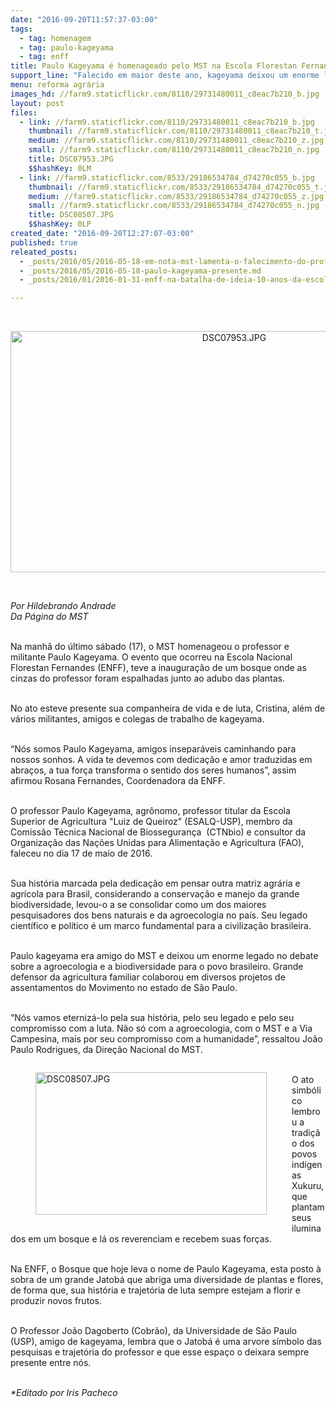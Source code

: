 ```yaml
---
date: "2016-09-20T11:57:37-03:00"
tags:
  - tag: homenagem
  - tag: paulo-kageyama
  - tag: enff
title: Paulo Kageyama é homenageado pelo MST na Escola Florestan Fernandes
support_line: "Falecido em maior deste ano, kageyama deixou um enorme legado no debate sobre a agroecologia e a biodiversidade para o povo brasileiro"
menu: reforma agrária
images_hd: //farm9.staticflickr.com/8110/29731480011_c8eac7b210_b.jpg
layout: post
files:
  - link: //farm9.staticflickr.com/8110/29731480011_c8eac7b210_b.jpg
    thumbnail: //farm9.staticflickr.com/8110/29731480011_c8eac7b210_t.jpg
    medium: //farm9.staticflickr.com/8110/29731480011_c8eac7b210_z.jpg
    small: //farm9.staticflickr.com/8110/29731480011_c8eac7b210_n.jpg
    title: DSC07953.JPG
    $$hashKey: 0LM
  - link: //farm9.staticflickr.com/8533/29186534784_d74270c055_b.jpg
    thumbnail: //farm9.staticflickr.com/8533/29186534784_d74270c055_t.jpg
    medium: //farm9.staticflickr.com/8533/29186534784_d74270c055_z.jpg
    small: //farm9.staticflickr.com/8533/29186534784_d74270c055_n.jpg
    title: DSC08507.JPG
    $$hashKey: 0LP
created_date: "2016-09-20T12:27:07-03:00"
published: true
releated_posts:
  - _posts/2016/05/2016-05-18-em-nota-mst-lamenta-o-falecimento-do-professor-paulo-kageyama.md
  - _posts/2016/05/2016-05-18-paulo-kageyama-presente.md
  - _posts/2016/01/2016-01-31-enff-na-batalha-de-ideia-10-anos-da-escola-nacional-fernandes.md

---
```

<p>&nbsp;</p>

<p style="text-align:center"><img alt="DSC07953.JPG" height="386" src="//farm9.staticflickr.com/8110/29731480011_c8eac7b210_b.jpg" width="700" /></p>

<p>&nbsp;</p>

<p><em>Por Hildebrando Andrade<br />
Da P&aacute;gina do MST</em></p>

<p><br />
Na manh&atilde; do &uacute;ltimo s&aacute;bado (17), o MST homenageou o professor e militante Paulo Kageyama. O evento que ocorreu na Escola Nacional Florestan Fernandes (ENFF), teve a inaugura&ccedil;&atilde;o de um bosque onde as cinzas do professor foram espalhadas junto ao adubo das plantas.</p>

<p><br />
No ato esteve presente sua companheira de vida e de luta, Cristina, al&eacute;m de v&aacute;rios militantes, amigos e colegas de trabalho de kageyama.</p>

<p><br />
&ldquo;N&oacute;s somos Paulo Kageyama, amigos insepar&aacute;veis caminhando para nossos sonhos. A vida te devemos com dedica&ccedil;&atilde;o e amor traduzidas em abra&ccedil;os, a tua for&ccedil;a transforma o sentido dos seres humanos&rdquo;, assim afirmou Rosana Fernandes, Coordenadora da ENFF.</p>

<p><br />
O professor Paulo Kageyama, agr&ocirc;nomo, professor titular da Escola Superior de Agricultura &quot;Luiz de Queiroz&quot; (ESALQ-USP), membro da Comiss&atilde;o T&eacute;cnica Nacional de Biosseguran&ccedil;a&nbsp; (CTNbio) e consultor da Organiza&ccedil;&atilde;o das Na&ccedil;&otilde;es Unidas para Alimenta&ccedil;&atilde;o e Agricultura (FAO), faleceu no dia 17 de maio de 2016.</p>

<p><br />
Sua hist&oacute;ria marcada pela dedica&ccedil;&atilde;o em pensar outra matriz agr&aacute;ria e agr&iacute;cola para Brasil, considerando a conserva&ccedil;&atilde;o e manejo da grande biodiversidade, levou-o a se consolidar como um dos maiores pesquisadores dos bens naturais e da agroecologia no pa&iacute;s. Seu legado cient&iacute;fico e pol&iacute;tico &eacute; um marco fundamental para a civiliza&ccedil;&atilde;o brasileira.</p>

<p><br />
Paulo kageyama era amigo do MST e deixou um enorme legado no debate sobre a agroecologia e a biodiversidade para o povo brasileiro. Grande defensor da agricultura familiar colaborou em diversos projetos de assentamentos do Movimento no estado de S&atilde;o Paulo.</p>

<p><br />
&ldquo;N&oacute;s vamos eterniz&aacute;-lo pela sua hist&oacute;ria, pelo seu legado e pelo seu compromisso com a luta. N&atilde;o s&oacute; com a agroecologia, com o MST e a Via Campesina, mais por seu compromisso com a humanidade&rdquo;, ressaltou Jo&atilde;o Paulo Rodrigues, da Dire&ccedil;&atilde;o Nacional do MST.</p>

<figure class="image" style="float:left"><img alt="DSC08507.JPG" height="228" src="//farm9.staticflickr.com/8533/29186534784_d74270c055_b.jpg" width="370" />
<figcaption></figcaption>
</figure>

<p><br />
O ato simb&oacute;lico lembrou a tradi&ccedil;&atilde;o dos povos ind&iacute;genas Xukuru, que plantam seus iluminados em um bosque e l&aacute; os reverenciam e recebem suas for&ccedil;as.</p>

<p><br />
Na ENFF, o Bosque que hoje leva o nome de Paulo Kageyama, esta posto &agrave; sobra de um grande Jatob&aacute; que abriga uma diversidade de plantas e flores, de forma que, sua hist&oacute;ria e trajet&oacute;ria de luta sempre estejam a florir e produzir novos frutos.&nbsp;&nbsp;&nbsp;&nbsp;&nbsp;&nbsp;&nbsp;&nbsp;&nbsp;&nbsp;&nbsp;&nbsp;&nbsp;&nbsp;&nbsp;&nbsp;</p>

<p><br />
O Professor Jo&atilde;o Dagoberto (Cobr&atilde;o), da Universidade de S&atilde;o Paulo (USP), amigo de kageyama, lembra que o Jatob&aacute; &eacute; uma arvore s&iacute;mbolo das pesquisas e trajet&oacute;ria do professor e que esse espa&ccedil;o o deixara sempre presente entre n&oacute;s.</p>

<p><br />
<em>*Editado por Iris Pacheco</em></p>
